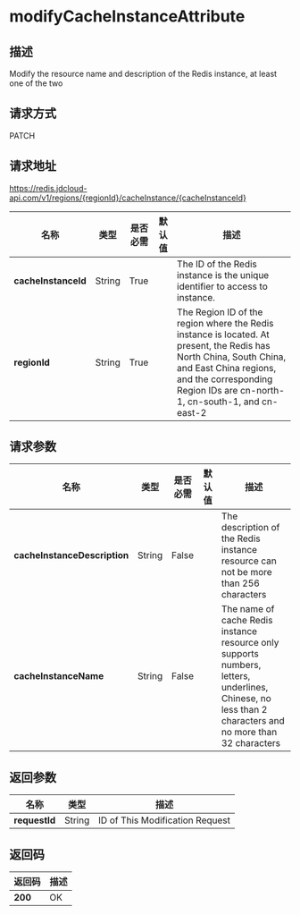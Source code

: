 # modifyCacheInstanceAttribute


## 描述
Modify the resource name and description of the Redis instance, at least one of the two

## 请求方式
PATCH

## 请求地址
https://redis.jdcloud-api.com/v1/regions/{regionId}/cacheInstance/{cacheInstanceId}

|名称|类型|是否必需|默认值|描述|
|---|---|---|---|---|
|**cacheInstanceId**|String|True||The ID of the Redis instance is the unique identifier to access to instance.|
|**regionId**|String|True||The Region ID of the region where the Redis instance is located. At present, the Redis has North China, South China, and East China regions, and the corresponding Region IDs are cn-north-1, cn-south-1, and cn-east-2|

## 请求参数
|名称|类型|是否必需|默认值|描述|
|---|---|---|---|---|
|**cacheInstanceDescription**|String|False||The description of the Redis instance resource can not be more than 256 characters|
|**cacheInstanceName**|String|False||The name of cache Redis instance resource only supports numbers, letters, underlines, Chinese, no less than 2 characters and no more than 32 characters|


## 返回参数
|名称|类型|描述|
|---|---|---|
|**requestId**|String|ID of This Modification Request|



## 返回码
|返回码|描述|
|---|---|
|**200**|OK|
